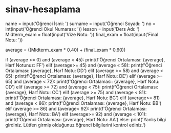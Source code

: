 # sinav-hesaplama
name = input('Öğrenci İsmi: ')
surname = input('Öğrenci Soyadı: ')
no = int(input('Öğrenci Okul Numarası: '))
lesson = input('Ders Adı: ')
Midterm_exam = float(input('Vize Notu: '))
final_exam = float(input('Final Notu: '))

average = ((Midterm_exam * 0.40) + (final_exam * 0.60))

if (average >= 0) and (average < 45):
    print(f'Öğrenci Ortalaması: {average}, Harf Notunuz: FF')
elif (average>= 45) and (average < 58):
    print(f'Öğrenci Ortalaması: {average}, Harf Notu: DD')
elif (average >= 58) and (average < 65):
    print(f'Öğrenci Ortalaması: {average}, Harf Notu: DE')
elif (average >= 65) and (average < 72):
    print(f'Öğrenci Ortalaması: {average}, Harf Notu: CD')
elif (average >= 72) and (average < 75):
    print(f'Öğrenci Ortalaması: {average}, Harf Notu: CC')
elif (average >= 75) and (average < 81):
    print(f'Öğrenci Ortalaması: {average}, Harf Notu: BC')
elif (average>= 81) and (average < 86):
    print(f'Öğrenci Ortalaması: {average}, Harf Notu: BB')
elif (average >= 86) and (average< 92):
    print(f'Öğrenci Ortalaması: {average}, Harf Notu: BA')
elif (average>= 92) and (average < 101):
    print(f'Öğrenci Ortalaması: {average}, Harf Notu: AA')
else:
    print('Yanlış bilgi girdiniz. Lütfen girmiş olduğunuz öğrenci bilgilerini kontrol ediniz.')
